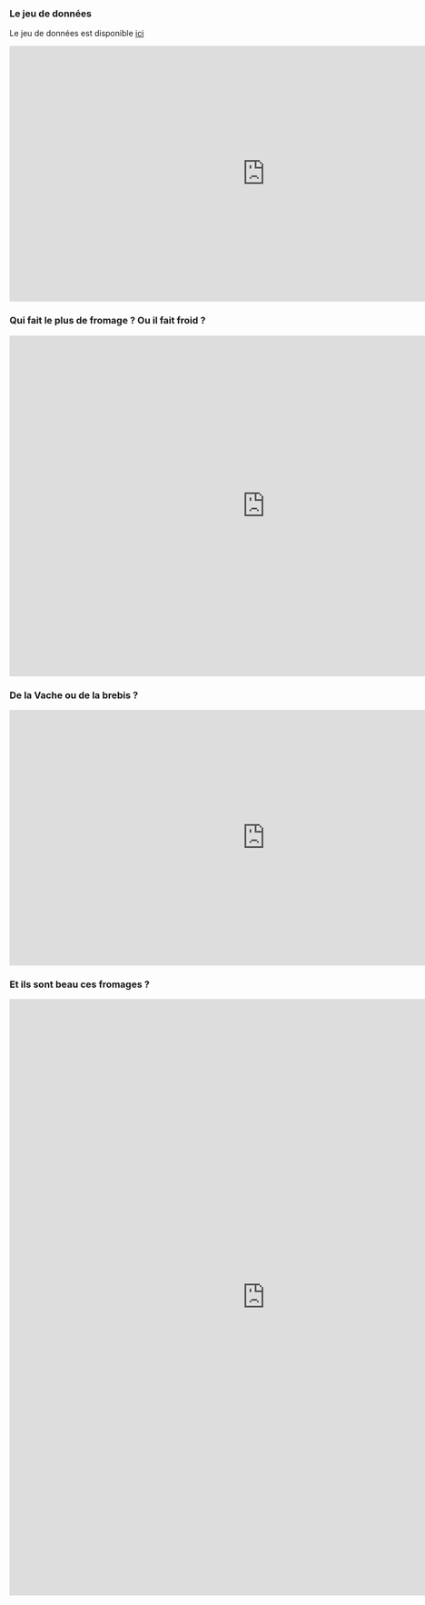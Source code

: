 ### Le jeu de données 
Le jeu de données est disponible [ici](https://data.opendatasoft.com/explore/dataset/fromagescsv-fromagescsv%40public/information/?disjunctive.fromage)
<iframe src="https://data.opendatasoft.com/explore/embed/dataset/fromagescsv-fromagescsv@public/table/?disjunctive.fromage&static=false&datasetcard=false" width="900" height="450" frameborder="0"></iframe>

### Qui fait le plus de fromage ? Ou il fait froid ?

<iframe frameborder="0" width="900" height="600" src="https://data.opendatasoft.com/map/embed/carte_des_fromages/?&static=false&scrollWheelZoom=false"></iframe>

### De la Vache ou de la brebis ?

<iframe src="https://data.opendatasoft.com/chart/embed/?dataChart=eyJ0aW1lc2NhbGUiOiIiLCJxdWVyaWVzIjpbeyJjaGFydHMiOlt7ImFsaWduTW9udGgiOnRydWUsInR5cGUiOiJ0cmVlbWFwIiwiZnVuYyI6IkNPVU5UIiwic2NpZW50aWZpY0Rpc3BsYXkiOnRydWUsImNvbG9yIjoicmFuZ2UtY3VzdG9tIn1dLCJjb25maWciOnsiZGF0YXNldCI6ImZyb21hZ2VzY3N2LWZyb21hZ2VzY3N2QHB1YmxpYyIsIm9wdGlvbnMiOnt9fSwieEF4aXMiOiJsYWl0IiwibWF4cG9pbnRzIjoyMDAsInNvcnQiOiIiLCJzZXJpZXNCcmVha2Rvd24iOiIiLCJzZXJpZXNCcmVha2Rvd25UaW1lc2NhbGUiOiIifV0sImFsaWduTW9udGgiOnRydWUsImRpc3BsYXlMZWdlbmQiOnRydWV9&static=false&datasetcard=true" width="900" height="450" frameborder="0"></iframe>

### Et ils sont beau ces fromages ?

<iframe width="900" height="1050" frameborder="0" src="https://query.wikidata.org/embed.html#%23defaultView%3AImageGrid%0APREFIX%20wd%3A%20%3Chttp%3A%2F%2Fwww.wikidata.org%2Fentity%2F%3E%0APREFIX%20wdt%3A%20%3Chttp%3A%2F%2Fwww.wikidata.org%2Fprop%2Fdirect%2F%3E%0APREFIX%20wikibase%3A%20%3Chttp%3A%2F%2Fwikiba.se%2Fontology%23%3E%0APREFIX%20psv%3A%20%3Chttp%3A%2F%2Fwww.wikidata.org%2Fprop%2Fstatement%2Fvalue%2F%3E%0APREFIX%20p%3A%20%3Chttp%3A%2F%2Fwww.wikidata.org%2Fprop%2F%3E%0APREFIX%20schema%3A%20%3Chttp%3A%2F%2Fschema.org%2F%3E%0ASELECT%20distinct%20%3Fdept%20%3FdeptLabel%20%3Flat%20%3Flon%20%3Ffromage%20%3FfromageLabel%20%3Farticle%20%3Fimg%20WHERE%20%7B%0A%20%3Ffromage%20wdt%3AP279%20wd%3AQ2223649%20.%0A%20%3Ffromage%20wdt%3AP1071%20%3Fdept%20.%0A%20%3Fdept%20wdt%3AP31%20wd%3AQ6465%20.%0A%20%3Fdept%20p%3AP625%20%3Floc%20.%0A%20%3Floc%20psv%3AP625%20%3Fcoord%20.%0A%20%3Fcoord%20wikibase%3AgeoLatitude%20%3Flat%20.%0A%20%3Fcoord%20wikibase%3AgeoLongitude%20%3Flon%20.%0A%20%3Ffromage%20wdt%3AP18%20%3Fimg%20.%0A%20OPTIONAL%20%7B%0A%20%3Farticle%20schema%3Aabout%20%3Ffromage%20.%0A%20%3Farticle%20schema%3AinLanguage%20%22fr%22%20.%0A%20FILTER%20(SUBSTR(str(%3Farticle)%2C%201%2C%2025)%20%3D%20%22https%3A%2F%2Ffr.wikipedia.org%2F%22)%0A%20%7D%0A%20%0A%20SERVICE%20wikibase%3Alabel%20%7B%0A%20bd%3AserviceParam%20wikibase%3Alanguage%20%22fr%22%20%0A%20%7D%0A%7D%0AORDER%20BY%20%3FdeptLabel%20" referrerpolicy="origin" sandbox="allow-scripts allow-same-origin allow-popups"></iframe>
